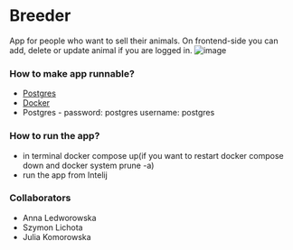 # Breeder
App for people who want to sell their animals. On frontend-side you can add, delete or update animal if you are logged in.
![image](https://user-images.githubusercontent.com/58554458/208651596-03d6b623-51f0-475c-9603-ecc6034f3ee9.png)


### How to make app runnable?

* [Postgres](https://www.postgresql.org/download/)
* [Docker](https://www.docker.com)
* Postgres - password: postgres username: postgres

### How to run the app?

* in terminal docker compose up(if you want to restart docker compose down and docker system prune -a)
* run the app from Intelij

### Collaborators

* Anna Ledworowska
* Szymon Lichota
* Julia Komorowska
